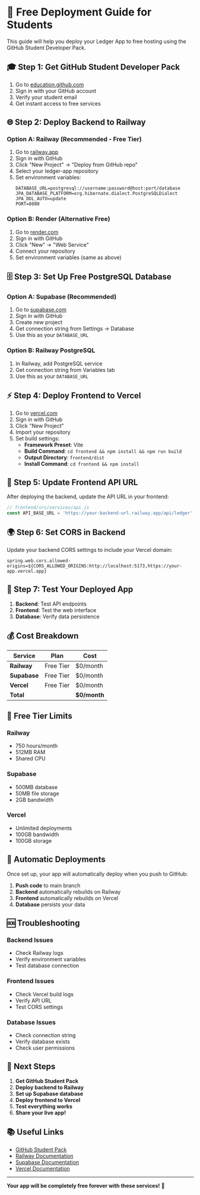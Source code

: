 # 🚀 Free Deployment Guide for Students

This guide will help you deploy your Ledger App to free hosting using the GitHub Student Developer Pack.

## 🎓 **Step 1: Get GitHub Student Developer Pack**

1. Go to [education.github.com](https://education.github.com)
2. Sign in with your GitHub account
3. Verify your student email
4. Get instant access to free services

## 🌐 **Step 2: Deploy Backend to Railway**

### **Option A: Railway (Recommended - Free Tier)**
1. Go to [railway.app](https://railway.app)
2. Sign in with GitHub
3. Click "New Project" → "Deploy from GitHub repo"
4. Select your ledger-app repository
5. Set environment variables:
   ```
   DATABASE_URL=postgresql://username:password@host:port/database
   JPA_DATABASE_PLATFORM=org.hibernate.dialect.PostgreSQLDialect
   JPA_DDL_AUTO=update
   PORT=8080
   ```

### **Option B: Render (Alternative Free)**
1. Go to [render.com](https://render.com)
2. Sign in with GitHub
3. Click "New" → "Web Service"
4. Connect your repository
5. Set environment variables (same as above)

## 🗄️ **Step 3: Set Up Free PostgreSQL Database**

### **Option A: Supabase (Recommended)**
1. Go to [supabase.com](https://supabase.com)
2. Sign in with GitHub
3. Create new project
4. Get connection string from Settings → Database
5. Use this as your `DATABASE_URL`

### **Option B: Railway PostgreSQL**
1. In Railway, add PostgreSQL service
2. Get connection string from Variables tab
3. Use this as your `DATABASE_URL`

## ⚡ **Step 4: Deploy Frontend to Vercel**

1. Go to [vercel.com](https://vercel.com)
2. Sign in with GitHub
3. Click "New Project"
4. Import your repository
5. Set build settings:
   - **Framework Preset**: Vite
   - **Build Command**: `cd frontend && npm install && npm run build`
   - **Output Directory**: `frontend/dist`
   - **Install Command**: `cd frontend && npm install`

## 🔧 **Step 5: Update Frontend API URL**

After deploying the backend, update the API URL in your frontend:

```javascript
// frontend/src/services/api.js
const API_BASE_URL = 'https://your-backend-url.railway.app/api/ledger';
```

## 🌍 **Step 6: Set CORS in Backend**

Update your backend CORS settings to include your Vercel domain:

```properties
spring.web.cors.allowed-origins=${CORS_ALLOWED_ORIGINS:http://localhost:5173,https://your-app.vercel.app}
```

## 📱 **Step 7: Test Your Deployed App**

1. **Backend**: Test API endpoints
2. **Frontend**: Test the web interface
3. **Database**: Verify data persistence

## 💰 **Cost Breakdown**

| Service | Plan | Cost |
|---------|------|------|
| **Railway** | Free Tier | $0/month |
| **Supabase** | Free Tier | $0/month |
| **Vercel** | Free Tier | $0/month |
| **Total** | | **$0/month** |

## 🚨 **Free Tier Limits**

### **Railway**
- 750 hours/month
- 512MB RAM
- Shared CPU

### **Supabase**
- 500MB database
- 50MB file storage
- 2GB bandwidth

### **Vercel**
- Unlimited deployments
- 100GB bandwidth
- 100GB storage

## 🔄 **Automatic Deployments**

Once set up, your app will automatically deploy when you push to GitHub:

1. **Push code** to main branch
2. **Backend** automatically rebuilds on Railway
3. **Frontend** automatically rebuilds on Vercel
4. **Database** persists your data

## 🆘 **Troubleshooting**

### **Backend Issues**
- Check Railway logs
- Verify environment variables
- Test database connection

### **Frontend Issues**
- Check Vercel build logs
- Verify API URL
- Test CORS settings

### **Database Issues**
- Check connection string
- Verify database exists
- Check user permissions

## 🎯 **Next Steps**

1. **Get GitHub Student Pack**
2. **Deploy backend to Railway**
3. **Set up Supabase database**
4. **Deploy frontend to Vercel**
5. **Test everything works**
6. **Share your live app!**

## 📚 **Useful Links**

- [GitHub Student Pack](https://education.github.com)
- [Railway Documentation](https://docs.railway.app)
- [Supabase Documentation](https://supabase.com/docs)
- [Vercel Documentation](https://vercel.com/docs)

---

**Your app will be completely free forever with these services!** 🎉
